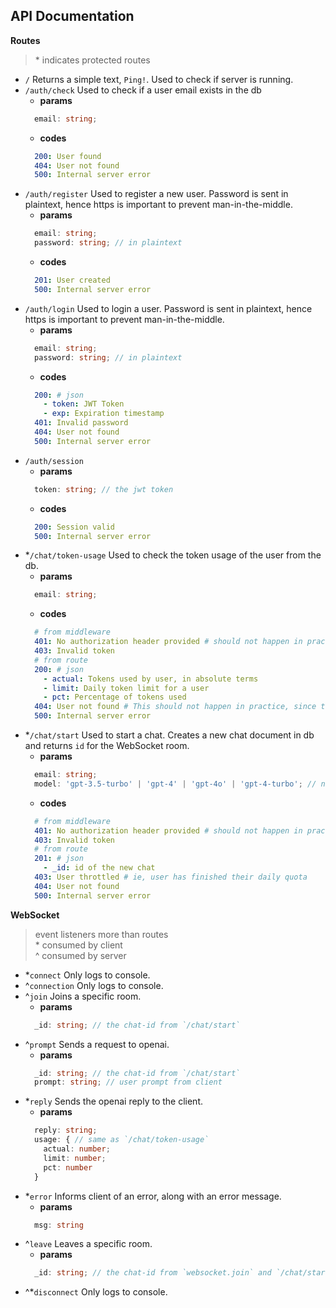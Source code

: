 ## API Documentation

**Routes**
> \* indicates protected routes

- `/` Returns a simple text, `Ping!`. Used to check if server is running.
- `/auth/check` Used to check if a user email exists in the db
  - **params** 
  ```ts
    email: string;
  ```
  - **codes**
  ```yaml
    200: User found
    404: User not found
    500: Internal server error
  ```
- `/auth/register` Used to register a new user. Password is sent in plaintext, hence https is important to prevent man-in-the-middle.
  - **params**
  ```ts
    email: string;
    password: string; // in plaintext
  ```
  - **codes**
  ```yaml
    201: User created
    500: Internal server error
  ```
- `/auth/login` Used to login a user. Password is sent in plaintext, hence https is important to prevent man-in-the-middle.
  - **params**
  ```ts
    email: string;
    password: string; // in plaintext
  ```
  - **codes**
  ```yaml
    200: # json
      - token: JWT Token
      - exp: Expiration timestamp
    401: Invalid password
    404: User not found
    500: Internal server error
  ```
- `/auth/session` 
  - **params**
  ```ts
    token: string; // the jwt token
  ```
  - **codes**
  ```yaml
    200: Session valid
    500: Internal server error
  ```
- *`/chat/token-usage` Used to check the token usage of the user from the db.
  - **params**
  ```ts
    email: string;
  ```
  - **codes**
  ```yaml
    # from middleware
    401: No authorization header provided # should not happen in practice, since we manage axios requests
    403: Invalid token
    # from route
    200: # json
      - actual: Tokens used by user, in absolute terms
      - limit: Daily token limit for a user
      - pct: Percentage of tokens used
    404: User not found # This should not happen in practice, since this route is only hit after logging in
    500: Internal server error
  ```
- *`/chat/start` Used to start a chat. Creates a new chat document in db and returns `id` for the WebSocket room.
  - **params**
  ```ts
    email: string;
    model: 'gpt-3.5-turbo' | 'gpt-4' | 'gpt-4o' | 'gpt-4-turbo'; // not verified on backend
  ```
  - **codes**
  ```yaml
    # from middleware
    401: No authorization header provided # should not happen in practice, since we manage axios requests
    403: Invalid token
    # from route
    201: # json
      - _id: id of the new chat
    403: User throttled # ie, user has finished their daily quota
    404: User not found
    500: Internal server error
  ```

**WebSocket**
> event listeners more than routes \
> \* consumed by client \
> ^ consumed by server

- *`connect` Only logs to console.
- ^`connection` Only logs to console.
- ^`join` Joins a specific room.
  - **params**
  ```ts
    _id: string; // the chat-id from `/chat/start`
  ```
- ^`prompt` Sends a request to openai.
  - **params**
  ```ts
    _id: string; // the chat-id from `/chat/start`
    prompt: string; // user prompt from client
  ```
- *`reply` Sends the openai reply to the client.
  - **params**
  ```ts
    reply: string;
    usage: { // same as `/chat/token-usage`
      actual: number;
      limit: number;
      pct: number
    }
  ```
- *`error` Informs client of an error, along with an error message.
  - **params**
  ```ts
    msg: string
  ```
- ^`leave` Leaves a specific room.
  - **params**
  ```ts
    _id: string; // the chat-id from `websocket.join` and `/chat/start`
  ```
- ^*`disconnect` Only logs to console.